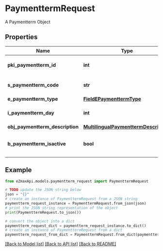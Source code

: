 # PaymenttermRequest

A Paymentterm Object

## Properties

Name | Type | Description | Notes
------------ | ------------- | ------------- | -------------
**pki_paymentterm_id** | **int** | The unique ID of the Paymentterm | [optional] 
**s_paymentterm_code** | **str** | The code of the Paymentterm | 
**e_paymentterm_type** | [**FieldEPaymenttermType**](FieldEPaymenttermType.md) |  | 
**i_paymentterm_day** | **int** | The day of the Paymentterm | 
**obj_paymentterm_description** | [**MultilingualPaymenttermDescription**](MultilingualPaymenttermDescription.md) |  | 
**b_paymentterm_isactive** | **bool** | Whether the Paymentterm is active or not | 

## Example

```python
from eZmaxApi.models.paymentterm_request import PaymenttermRequest

# TODO update the JSON string below
json = "{}"
# create an instance of PaymenttermRequest from a JSON string
paymentterm_request_instance = PaymenttermRequest.from_json(json)
# print the JSON string representation of the object
print(PaymenttermRequest.to_json())

# convert the object into a dict
paymentterm_request_dict = paymentterm_request_instance.to_dict()
# create an instance of PaymenttermRequest from a dict
paymentterm_request_from_dict = PaymenttermRequest.from_dict(paymentterm_request_dict)
```
[[Back to Model list]](../README.md#documentation-for-models) [[Back to API list]](../README.md#documentation-for-api-endpoints) [[Back to README]](../README.md)


